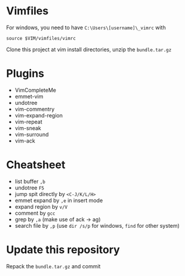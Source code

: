 # Vimfiles

For windows, you need to have `C:\Users\[username]\_vimrc` with

    source $VIM/vimfiles/vimrc

Clone this project at vim install directories, unzip the `bundle.tar.gz` 

# Plugins

* VimCompleteMe  
* emmet-vim 
* undotree 
* vim-commentry 
* vim-expand-region 
* vim-repeat 
* vim-sneak 
* vim-surround
* vim-ack

# Cheatsheet

* list buffer `,b`
* undotree `F5`
* jump spit directly by `<C-J/K/L/H>`
* emmet expand by `,e` in insert mode
* expand region by `v/V`
* comment by `gcc`
* grep by `,a` (make use of ack -> ag)
* search file by `,p` (use `dir /s/p` for windows,  `find` for other system)

# Update this repository

Repack the `bundle.tar.gz` and commit


